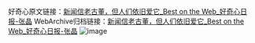 好奇心原文链接：[新闻信老古董，但人们依旧爱它_Best on the Web_好奇心日报-张晶](https://www.qdaily.com/articles/1309.html)
WebArchive归档链接：[新闻信老古董，但人们依旧爱它_Best on the Web_好奇心日报-张晶](http://web.archive.org/web/20190623145851/https://www.qdaily.com/articles/1309.html)
![image](http://ww3.sinaimg.cn/large/007d5XDply1g3v4ed1bz2j30u029d1kx)